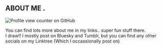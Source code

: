 ## ABOUT  ME  .

![Profile view counter on GitHub](https://komarev.com/ghpvc/?username=voorat)

You can find lots more about me in my links.. super fun stuff there.<br/>
I draw!! I mostly post on Bluesky and Tumblr, but you can find any other socials on my Linktree (Which I occassionally post on)
